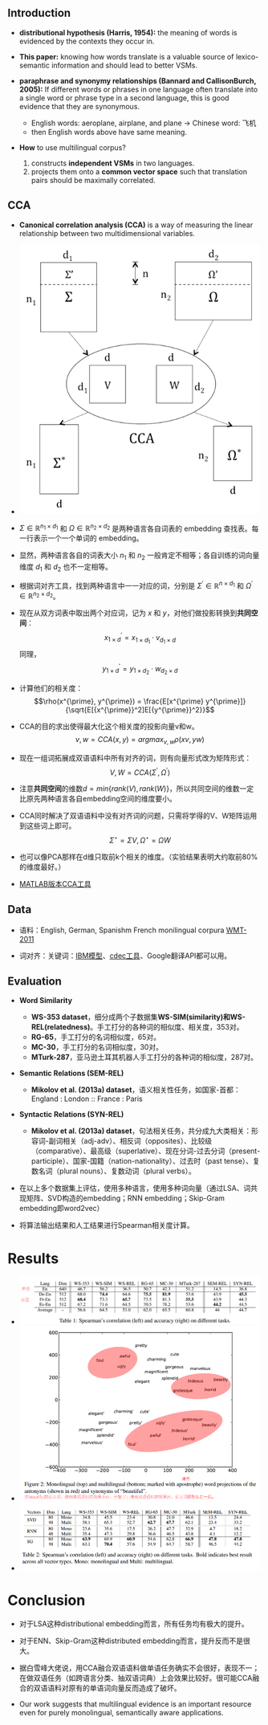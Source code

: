 ## Introduction

* **distributional hypothesis (Harris, 1954):**  the meaning of words is evidenced by the contexts they occur in.

* **This paper:** knowing how words translate is a valuable source of lexico-semantic information and should lead to better VSMs.

* **paraphrase and synonymy relationships (Bannard and CallisonBurch, 2005):** If different words or phrases in one language often translate into a single word or phrase type in a second language, this is good evidence that they are synonymous.
    * English words: aeroplane, airplane, and plane -> Chinese word: 飞机
    * then English words above have same meaning.

* **How** to use multilingual corpus?
    1. constructs **independent VSMs** in two languages.
    2. projects them onto a **common vector space** such that translation pairs should be maximally correlated. 

## CCA

* **Canonical correlation analysis (CCA)** is a way of measuring the linear relationship between two multidimensional variables.

* ![CCA](./CCA.png)

* $\Sigma \in \mathbb{R}^{n_1 \times d_1}$ 和 $\Omega \in \mathbb{R}^{n_2 \times d_2}$ 是两种语言各自词表的 embedding 查找表。每一行表示一个一个单词的 embedding。
* 显然，两种语言各自的词表大小 $n_1$ 和 $n_2$ 一般肯定不相等；各自训练的词向量维度 $d_1$ 和 $d_2$ 也不一定相等。
* 根据词对齐工具，找到两种语言中一一对应的词，分别是 $\Sigma ^{\prime} \in \mathbb{R}^{n \times d_1}$ 和 $\Omega ^{\prime} \in \mathbb{R}^{n_2 \times d_2}$。
* 现在从双方词表中取出两个对应词，记为 $x$ 和 $y$，对他们做投影转换到**共同空间**：
$$x^{\prime}_{1 \times d} = x_{1\times d_1} \cdot v_{d_1\times d}$$
同理，
$$y^{\prime}_{1 \times d} = y_{1\times d_2} \cdot w_{d_2\times d}$$
* 计算他们的相关度：
$$\rho(x^{\prime}, y^{\prime}) = \frac{E[x^{\prime} y^{\prime}]}{\sqrt{E[{x^{\prime}}^2]E[{y^{\prime}}^2}}$$
* CCA的目的求出使得最大化这个相关度的投影向量v和w。
$$v, w = CCA(x,y)=argmax_{v,w} \rho(xv, yw)$$
* 现在一组词拓展成双语语料中所有对齐的词，则有向量形式改为矩阵形式：
$$V,W = CCA(\Sigma^{\prime}, \Omega^{\prime})$$
* 注意**共同空间**的维数$d=min\{rank(V), rank(W)\}$，所以共同空间的维数一定比原先两种语言各自embedding空间的维度要小。
* CCA同时解决了双语语料中没有对齐词的问题，只需将学得的V、W矩阵运用到这些词上即可。
$$\Sigma^{\star} = \Sigma V, \Omega^{\star} = \Omega W$$
* 也可以像PCA那样在d维只取前k个相关的维度。（实验结果表明大约取前80%的维度最好。）
* [MATLAB版本CCA工具](http://www.mathworks.com/help/stats/canoncorr.html)

## Data

* 语料：English, German, Spanishm French monilingual corpura [WMT-2011](http://www.statmt.org/wmt11/)

* 词对齐：关键词：[IBM模型](https://en.wikipedia.org/wiki/IBM_alignment_models)、[cdec工具](http://www.cdec-decoder.org/guide/fast_align.html)、Google翻译API都可以用。

## Evaluation

* **Word Similarity**
    * **WS-353 dataset**，细分成两个子数据集**WS-SIM(similarity)**和**WS-REL(relatedness)**。手工打分的各种词的相似度、相关度，353对。
    * **RG-65**，手工打分的名词相似度，65对。
    * **MC-30**，手工打分的名词相似度，30对。
    * **MTurk-287**，亚马逊土耳其机器人手工打分的各种词的相似度，287对。

* **Semantic Relations (SEM-REL)**
    * **Mikolov et al. (2013a) dataset**，语义相关性任务，如国家-首都：England : London :: France : Paris

* **Syntactic Relations (SYN-REL)**
    * **Mikolov et al. (2013a) dataset**，句法相关任务，共分成九大类相关：形容词-副词相关（adj-adv）、相反词（opposites）、比较级（comparative）、最高级（superlative）、现在分词-过去分词（present-participle）、国家-国籍（nation-nationality）、过去时（past tense）、复数名词（plural nouns）、复数动词（plural verbs）。

* 在以上多个数据集上评估，使用多种语言，使用多种词向量（通过LSA、词共现矩阵、SVD构造的embedding；RNN embedding；Skip-Gram embedding即word2vec）

* 将算法输出结果和人工结果进行Spearman相关度计算。

# Results

* ![table1](./table1.png)
* ![figure2](./figure2.png)
* ![table2](./table2.png)

# Conclusion

* 对于LSA这种distributional embedding而言，所有任务均有极大的提升。
* 对于ENN、Skip-Gram这种distributed embedding而言，提升反而不是很大。
* 据白雪峰大佬说，用CCA融合双语语料做单语任务确实不会很好，表现不一；在做双语任务（如跨语言分类、抽双语词典）上会效果比较好。很可能CCA融合的双语语料对原有的单语词向量反而造成了破坏。

* Our work suggests that multilingual evidence is an important resource even for purely monolingual, semantically aware applications.
